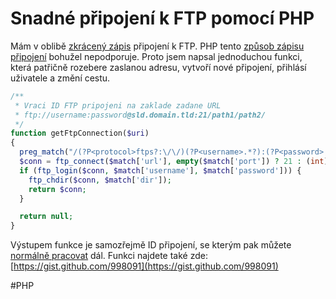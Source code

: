 # Snadné připojení k FTP pomocí PHP

Mám v oblibě [zkrácený zápis](http://en.wikipedia.org/wiki/File_Transfer_Protocol) připojení k FTP.
PHP tento [způsob zápisu připojení](http://php.net/manual/en/function.ftp-connect.php)
bohužel nepodporuje. Proto jsem napsal jednoduchou funkci, která patřičně rozebere
zaslanou adresu, vytvoří nové připojení, přihlásí uživatele a změní cestu.


```php
/**
 * Vraci ID FTP pripojeni na zaklade zadane URL
 * ftp://username:password@sld.domain.tld:21/path1/path2/
 */
function getFtpConnection($uri)
{  
  preg_match("/(?P<protocol>ftps?:\/\/)(?P<username>.*?):(?P<password>.*?)@(?P<url>.*?):?(?P<port>[1-9]+)?(?<dir>\/.*)/i", $uri, $match);
  $conn = ftp_connect($match['url'], empty($match['port']) ? 21 : (int)$match['port']) or die("Couldn't connect to " . $match['url']);
  if (ftp_login($conn, $match['username'], $match['password'])) {
    ftp_chdir($conn, $match['dir']);
    return $conn;
  }

  return null;
}
```

 Výstupem funkce je samozřejmě ID připojení, se kterým pak můžete [normálně pracovat](http://www.php.net/manual/en/ref.ftp.php) dál. Funkci najdete také zde: [https://gist.github.com/998091](https://gist.github.com/998091)

#PHP